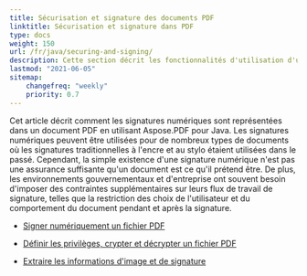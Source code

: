 ```yaml
---
title: Sécurisation et signature des documents PDF
linktitle: Sécurisation et signature dans PDF
type: docs
weight: 150
url: /fr/java/securing-and-signing/
description: Cette section décrit les fonctionnalités d'utilisation d'une signature et de sécurisation de votre document PDF en utilisant Java.
lastmod: "2021-06-05"
sitemap:
    changefreq: "weekly"
    priority: 0.7
---
```


Cet article décrit comment les signatures numériques sont représentées dans un document PDF en utilisant Aspose.PDF pour Java. Les signatures numériques peuvent être utilisées pour de nombreux types de documents où les signatures traditionnelles à l'encre et au stylo étaient utilisées dans le passé. Cependant, la simple existence d'une signature numérique n'est pas une assurance suffisante qu'un document est ce qu'il prétend être. De plus, les environnements gouvernementaux et d'entreprise ont souvent besoin d'imposer des contraintes supplémentaires sur leurs flux de travail de signature, telles que la restriction des choix de l'utilisateur et du comportement du document pendant et après la signature.

- [Signer numériquement un fichier PDF](/pdf/fr/java/digitally-sign-pdf-file/)

- [Définir les privilèges, crypter et décrypter un fichier PDF](/pdf/fr/java/set-privileges-encrypt-and-decrypt-pdf-file/)
- [Extraire les informations d'image et de signature](/pdf/fr/java/extract-image-and-signature-information/)